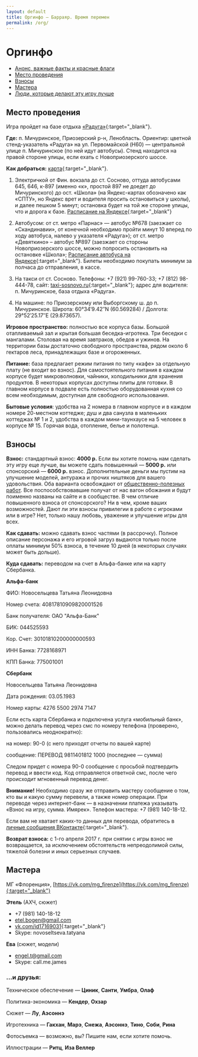 ```yaml
---
layout: default
title: Оргинфо — Барраяр. Время перемен
permalink: /org/
---
```


# Оргинфо

- [Анонс, важные факты и красные флаги](/)
- [Место проведения](/org#section-1)
- [Взносы](/org#section-2)
- [Мастера](/org#section-3)
- [Люди, которые делают эту игру лучше](/org/angels/)

## Место проведения

Игра пройдет на базе отдыха [«Радуга»](http://radugabaza.ru){:target="_blank"}.

__Где:__ п. Мичуринское, Приозерский р-н, Ленобласть. Ориентир: цветной стенд-указатель «Радуга» на ул. Первомайской (H60) — центральной улице п. Мичуринское (по ней идут автобусы). Стенд находится на правой стороне улицы, если ехать с Новоприозерского шоссе.

__Как добраться:__ [карта](http://maps.yandex.ru/?um=S9ZGVeSWJ_cDvRnm-V9VhGZInW8YdpS_&l=sat%2Csat){:target="_blank"}.

1. Электричкой от Фин. вокзала до ст. Сосново, оттуда автобусами 645, 646, к-897 (именно «к», простой 897 не доедет до Мичуринского)  до ост. «Школа» (на Яндекс-картах обозначено как «СПТУ», но Яндекс врет и водителя просить остановиться у школы), и далее пешком 5 минут; остановка будет на той же стороне улицы, что и дорога к базе. [Расписание на Яндексе](https://rasp.yandex.ru/search/suburban/?fromName=Санкт-Петербург&fromId=&toName=Сосново&toId=&when=на+все+дни){:target="_blank"}

2. Автобусом: от ст. метро «Парнас» — автобус №678 (заезжает со «Скандинавии», от конечной необходимо пройти минут 10 вперед по ходу автобуса, налево у указателя «Радуга»); от  ст. метро «Девяткино» – автобус №897 (заезжает со стороны Новоприозерского шоссе, можно попросить остановить на остановке «Школа»; [Расписание автобуса на Яндексе](https://rasp.yandex.ru/search/bus/?fromName=Санкт-Петербург&fromId=&toName=Мичуринское&toId=s9652655&when=на+все+дни){:target="_blank"}. Билеты необходимо покупать минимум за полчаса до отправления, в кассе.

3. На такси от ст. Сосново. Телефоны: +7 (921) 99-760-33; +7 (812) 98-444-78, сайт: [taxi-sosnovo.ru](http://taxi-sosnovo.ru){:target="_blank"}; адрес для водителя: п. Мичуринское, база отдыха «Радуга».

4. На машине: по Приозерскому или Выборгскому ш. до п. Мичуринское. Широта: 60°34&#8242;9.42&#8243;N (60.569284) / Долгота: 29°52&#8242;25.17&#8243;E (29.873657).

__Игровое пространство:__ полностью все корпуса базы. Большой отапливаемый зал и крытая большая беседка-игротека. Три беседки с мангалами. Столовая на время завтраков, обедов и ужинов. На территории базы достаточно свободного пространства, рядом около 6 гектаров леса, принадлежащих базе и огороженных.

__Питание:__ база предлагает режим питания по типу «кафе» за отдельную плату (не входит во взнос). Для самостоятельного питания в каждом корпусе будет микроволновки, чайники, холодильники для хранения продуктов. В некоторых корпусах доступны плиты для готовки. В главном корпусе в подвале есть полностью оборудованная кухня со всем необходимым, доступная для свободного использования.

__Бытовые условия__: удобства на 2 номера в главном корпусе и в каждом номере 20-местном коттедже; душ и два санузла в маленьких коттеджах № 1 и 2, удобства в каждом мини-таунхаусе на 5 человек в корпусе № 15. Горячая вода, отопление, белье и полотенца.

## Взносы

__Взнос:__ стандартный взнос: __4000 р.__ Если вы хотите помочь нам сделать эту игру еще лучше, вы можете сдать повышенный — __5000 р.__ или спонсорский — __6000 р.__ взнос. Дополнительные деньги мы пустим на улучшение моделей, антуража и прочих ништяков для вашего удовольствия. Оба варианта освобождают от [общественно-полезных работ](/rules/main/#section-2). Все поспособствовавшие получат от нас вагон обожания и будут поименно названы на сайте и в сообществе. В чем отличие повышенного взноса от спонсорского? Ни в чем, кроме ваших возможностей. Дают ли эти взносы привилегии в работе с игроками или в игре? Нет, только нашу любовь, уважение и улучшение игры для всех.

__Как сдавать:__ можно сдавать взнос частями (в рассрочку). Полное описание персонажа и его игровой загруз выдаются только после оплаты минимум 50% взноса, в течение 10 дней (в некоторых случаях может быть дольше).

__Куда сдавать:__ переводом на счет в Альфа-банке или на карту Сбербанка.

__Альфа-банк__

ФИО: Новосельцева Татьяна Леонидовна

Номер счета: 40817810909820001526

Банк получателя: ОАО "Альфа-Банк"

БИК: 044525593

Кор. Счет: 30101810200000000593

ИНН Банка: 7728168971

КПП Банка: 775001001

__Сбербанк__

Новосельцева Татьяна Леонидовна

Дата рождения: 03.05.1983

Номер карты: 4276 5500 2974 7147

Если есть карта Сбербанка и подключена услуга «мобильный банк», можно делать перевод через смс по номеру телефона (проверено, пользовались неоднократно):

на номер: 90-0 (с него приходят отчеты по вашей карте)

сообщение: ПЕРЕВОД 9811401812 1000 (последнее — сумма)

Следом придет с номера 90-0 сообщение с просьбой подтвердить перевод и ввести код. Код отправляется ответной смс, после чего происходит мгновенный перевод денег.

__Внимание!__ Необходимо сразу же отправить мастеру сообщение о том, кто вы и какую сумму перевели, а также номер операции. При переводе через интернет-банк — в назначении платежа указывать «Взнос на игру, сумма. Имярек». Телефон мастера: +7 (981) 140-18-12.

Если вам не хватает каких-то данных для перевода, обратитесь в [личные сообщения ВКонтакте](https://vk.com/mg_firenze){:target="_blank"}.

__Возврат взноса:__ с 1-го апреля 2017 г. при снятии с игры взнос не возвращается, за исключением обстоятельств непреодолимой силы, тяжелой болезни и иных серьезных случаев.

## Мастера

МГ «Флоренция», [https://vk.com/mg_firenze](https://vk.com/mg_firenze){:target="_blank"}

__Этель__ (АХЧ, сюжет)

- +7 (981) 140-18-12
- etel.bogen@gmail.com
- [vk.com/id17169031](http://vk.com/id17169031){:target="_blank"}
- Skype: novoseltseva.tatyana

__Ева__ (сюжет, модели)

- engel.t@gmail.com
- Skype: call.me.james

### ...и друзья:

Техническое обеспечение — __Циник__, __Санти__, __Умбра__, __Олаф__

Политика-экономика — __Кендер__, __Охзар__

Сюжет — __Лу__, __Аэсоннэ__

Игротехника — __Гакхан__, __Марэ__, __Снежа__, __Аэсоннэ__, __Тино__, __Соби__, __Рина__

Фотосъемка — возможно, вы? Пишите нам, если хотите помочь.

Иллюстрации — __Ритц__, __Иза Веллер__
